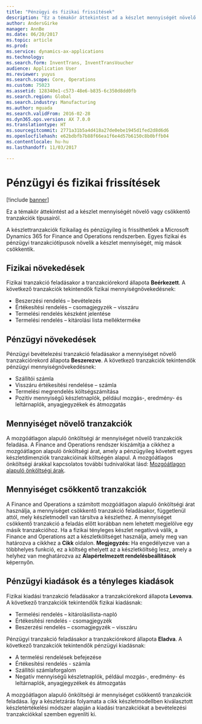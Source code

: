 ```yaml
---
title: "Pénzügyi és fizikai frissítések"
description: "Ez a témakör áttekintést ad a készlet mennyiségét növelő vagy csökkentő tranzakciók típusairól."
author: AndersGirke
manager: AnnBe
ms.date: 06/20/2017
ms.topic: article
ms.prod: 
ms.service: dynamics-ax-applications
ms.technology: 
ms.search.form: InventTrans, InventTransVoucher
audience: Application User
ms.reviewer: yuyus
ms.search.scope: Core, Operations
ms.custom: 75023
ms.assetid: 128340e1-c573-48e6-b835-6c350d8dd0fb
ms.search.region: Global
ms.search.industry: Manufacturing
ms.author: mguada
ms.search.validFrom: 2016-02-28
ms.dyn365.ops.version: AX 7.0.0
ms.translationtype: HT
ms.sourcegitcommit: 2771a31b5a4d418a27de0ebe1945d1fed2d8d6d6
ms.openlocfilehash: e62bdbfb7b88f66ea1f6e4d57b6150c8b0bffb04
ms.contentlocale: hu-hu
ms.lasthandoff: 11/03/2017

---
```


# <a name="physical-and-financial-updates"></a>Pénzügyi és fizikai frissítések

[!include [banner](../includes/banner.md)]

Ez a témakör áttekintést ad a készlet mennyiségét növelő vagy csökkentő tranzakciók típusairól. 

A készlettranzakciók fizikailag és pénzügyileg is frissíthetőek a Microsoft Dynamics 365 for Finance and Operations rendszerben. Egyes fizikai és pénzügyi tranzakciótípusok növelik a készlet mennyiségét, míg mások csökkentik.

## <a name="physical-increases"></a>Fizikai növekedések
Fizikai tranzakció feladásakor a tranzakciórekord állapota **Beérkezett**. A következő tranzakciók tekintendők fizikai mennyiségnövekedésnek:

-   Beszerzési rendelés – bevételezés
-   Értékesítési rendelés – csomagjegyzék – visszáru
-   Termelési rendelés készként jelentése
-   Termelési rendelés – kitárolási lista mellékterméke

## <a name="financial-increases"></a>Pénzügyi növekedések
Pénzügyi bevételezési tranzakció feladásakor a mennyiséget növelő tranzakciórekord állapota **Beszerezve**. A következő tranzakciók tekintendők pénzügyi mennyiségnövekedésnek:

-   Szállítói számla
-   Visszáru értékesítési rendelése – számla
-   Termelési megrendelés költségszámítása
-   Pozitív mennyiségű készletnaplók, például mozgás-, eredmény- és leltárnaplók, anyagjegyzékek és átmozgatás

## <a name="transactions-that-increase-quantity"></a>Mennyiséget növelő tranzakciók
A mozgóátlagon alapuló önköltségi ár mennyiséget növelő tranzakciók feladása. A Finance and Operations rendszer kiszámítja a cikkhez a mozgóátlagon alapuló önköltségi árat, amely a pénzügyileg követett egyes készletdimenziók tranzakcióinak költségén alapul. A mozgóátlagos önköltségi árakkal kapcsolatos további tudnivalókat lásd: [Mozgóátlagon alapuló önköltségi árak](running-average-cost-price.md).

## <a name="transactions-that-decrease-quantity"></a>Mennyiséget csökkentő tranzakciók
A Finance and Operations a számított mozgóátlagon alapuló önköltségi árat használja, a mennyiséget csökkentő tranzakció feladásakor, függetlenül attól, mely készletmodell van társítva a készlethez. A mennyiséget csökkentő tranzakció a feladás előtt korábban nem lehetett megjelölve egy másik tranzakcióhoz. Ha a fizikai tényleges készlet negatívvá válik, a Finance and Operations azt a készletköltséget használja, amely meg van határozva a cikkhez a **Cikk** oldalon. **Megjegyzés:** Ha engedélyezve van a többhelyes funkció, ez a költség ehelyett az a készletköltség lesz, amely a helyhez van meghatározva az **Alapértelmezett rendelésbeállítások** képernyőn.

## <a name="physical-issues-vs-financial-issues"></a>Pénzügyi kiadások és a tényleges kiadások
Fizikai kiadási tranzakció feladásakor a tranzakciórekord állapota **Levonva**. A következő tranzakciók tekintendők fizikai kiadásnak:

-   Termelési rendelés – kitárolásilista-napló
-   Értékesítési rendelés - csomagjegyzék
-   Beszerzési rendelés – csomagjegyzék – visszáru

Pénzügyi tranzakció feladásakor a tranzakciórekord állapota **Eladva**. A következő tranzakciók tekintendők pénzügyi kiadásnak:

-   A termelési rendelések befejezése
-   Értékesítési rendelés - számla
-   Szállítói számlaforgalom
-   Negatív mennyiségű készletnaplók, például mozgás-, eredmény- és leltárnaplók, anyagjegyzékek és átmozgatás

A mozgóátlagon alapuló önköltségi ár mennyiséget csökkentő tranzakciók feladása. Így a készletzárás folyamata a cikk készletmodellben kiválasztott készletértékelési módszer alapján a kiadási tranzakciókat a bevételezési tranzakciókkal szemben egyenlíti ki.




